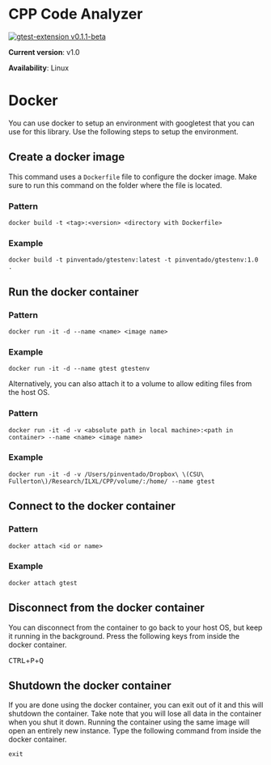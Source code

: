 # CPP Code Analyzer

[![gtest-extension v0.1.1-beta](https://img.shields.io/badge/gtest--extension-v0.1.1--beta-brightgreen.svg)](https://github.com/ILXL/gtest-extension)

**Current version**: v1.0

**Availability**: Linux

# Docker
You can use docker to setup an environment with googletest that you can use for this library. Use the following steps to setup the environment.

## Create a docker image
This command uses a `Dockerfile` file to configure the docker image. Make sure to run this command on the folder where the file is located.

### Pattern
```docker build -t <tag>:<version> <directory with Dockerfile>```

### Example
```docker build -t pinventado/gtestenv:latest -t pinventado/gtestenv:1.0 .```

## Run the docker container
### Pattern
```docker run -it -d --name <name> <image name>```

### Example
```docker run -it -d --name gtest gtestenv```

Alternatively, you can also attach it to a volume to allow editing files from the host OS.

### Pattern
```docker run -it -d -v <absolute path in local machine>:<path in container> --name <name> <image name>```

### Example
```docker run -it -d -v /Users/pinventado/Dropbox\ \(CSU\ Fullerton\)/Research/ILXL/CPP/volume/:/home/ --name gtest```

## Connect to the docker container
### Pattern
```docker attach <id or name>```

### Example
```docker attach gtest```

## Disconnect from the docker container
You can disconnect from the container to go back to your host OS, but keep it running in the background. Press the following keys from inside the docker container.

<kbd>CTRL</kbd>+<kbd>P</kbd>+<kbd>Q</kbd>

## Shutdown the docker container
If you are done using the docker container, you can exit out of it and this will shutdown the container. Take note that you will lose all data in the container when you shut it down. Running the container using the same image will open an entirely new instance. Type the following command from inside the docker container.

```exit```

